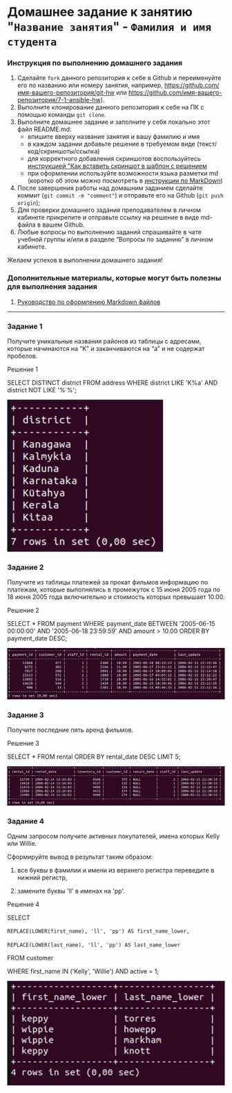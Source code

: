 # Домашнее задание к занятию "`Название занятия`" - `Фамилия и имя студента`


### Инструкция по выполнению домашнего задания

   1. Сделайте `fork` данного репозитория к себе в Github и переименуйте его по названию или номеру занятия, например, https://github.com/имя-вашего-репозитория/git-hw или  https://github.com/имя-вашего-репозитория/7-1-ansible-hw).
   2. Выполните клонирование данного репозитория к себе на ПК с помощью команды `git clone`.
   3. Выполните домашнее задание и заполните у себя локально этот файл README.md:
      - впишите вверху название занятия и вашу фамилию и имя
      - в каждом задании добавьте решение в требуемом виде (текст/код/скриншоты/ссылка)
      - для корректного добавления скриншотов воспользуйтесь [инструкцией "Как вставить скриншот в шаблон с решением](https://github.com/netology-code/sys-pattern-homework/blob/main/screen-instruction.md)
      - при оформлении используйте возможности языка разметки md (коротко об этом можно посмотреть в [инструкции  по MarkDown](https://github.com/netology-code/sys-pattern-homework/blob/main/md-instruction.md))
   4. После завершения работы над домашним заданием сделайте коммит (`git commit -m "comment"`) и отправьте его на Github (`git push origin`);
   5. Для проверки домашнего задания преподавателем в личном кабинете прикрепите и отправьте ссылку на решение в виде md-файла в вашем Github.
   6. Любые вопросы по выполнению заданий спрашивайте в чате учебной группы и/или в разделе “Вопросы по заданию” в личном кабинете.
   
Желаем успехов в выполнении домашнего задания!
   
### Дополнительные материалы, которые могут быть полезны для выполнения задания

1. [Руководство по оформлению Markdown файлов](https://gist.github.com/Jekins/2bf2d0638163f1294637#Code)

---

### Задание 1

Получите уникальные названия районов из таблицы с адресами, которые начинаются на “K” и заканчиваются на “a” и не содержат пробелов.

Решение 1

SELECT DISTINCT district FROM address WHERE district LIKE 'K%a' AND district NOT LIKE '% %';

![1](https://github.com/StasAlginin/gitlab-hw/blob/main/img/sql1(1).jpeg)


### Задание 2

Получите из таблицы платежей за прокат фильмов информацию по платежам, которые выполнялись в промежуток с 15 июня 2005 года по 18 июня 2005 года включительно и стоимость которых превышает 10.00.

Решение 2

SELECT * FROM payment WHERE payment_date BETWEEN '2005-06-15 00:00:00' AND '2005-06-18 23:59:59' AND amount > 10.00 ORDER BY payment_date DESC;

![2](https://github.com/StasAlginin/gitlab-hw/blob/main/img/sql1(2).jpeg)


### Задание 3

Получите последние пять аренд фильмов.

Решение 3

SELECT * FROM rental ORDER BY rental_date DESC LIMIT 5;

![3](https://github.com/StasAlginin/gitlab-hw/blob/main/img/sql1(3).jpeg)


### Задание 4

Одним запросом получите активных покупателей, имена которых Kelly или Willie.

Сформируйте вывод в результат таким образом: 

1) все буквы в фамилии и имени из верхнего регистра переведите в нижний регистр,

2) замените буквы 'll' в именах на 'pp'.


Решение 4

SELECT 

    REPLACE(LOWER(first_name), 'll', 'pp') AS first_name_lower,

    REPLACE(LOWER(last_name), 'll', 'pp') AS last_name_lower

FROM customer

WHERE first_name IN ('Kelly', 'Willie') AND active = 1;

![4](https://github.com/StasAlginin/gitlab-hw/blob/main/img/sql1(4).jpeg)

